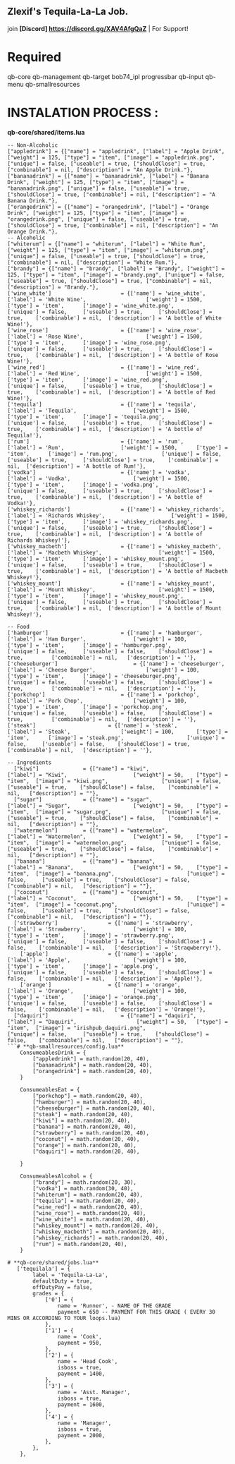 ## Zlexif's Tequila-La-La Job.
join **[Discord] https://discord.gg/XAV4AfgQaZ** | For Support!

# Required
qb-core
qb-management
qb-target
bob74_ipl
progressbar
qb-input
qb-menu
qb-smallresources


# INSTALATION PROCESS :
**qb-core/shared/items.lua**
```-- Tequila-La
-- Non-Alcoholic 
["appledrink"] = {["name"] = "appledrink", ["label"] = "Apple Drink", ["weight"] = 125, ["type"] = "item", ["image"] = "appledrink.png", ["unique"] = false, ["useable"] = true, ["shouldClose"] = true, ["combinable"] = nil, ["description"] = "An Apple Drink."}, 
["bananadrink"] = {["name"] = "bananadrink", ["label"] = "Banana Drink", ["weight"] = 125, ["type"] = "item", ["image"] = "bananadrink.png", ["unique"] = false, ["useable"] = true, ["shouldClose"] = true, ["combinable"] = nil, ["description"] = "A Banana Drink."}, 
["orangedrink"] = {["name"] = "orangedrink", ["label"] = "Orange Drink", ["weight"] = 125, ["type"] = "item", ["image"] = "orangedrink.png", ["unique"] = false, ["useable"] = true, ["shouldClose"] = true, ["combinable"] = nil, ["description"] = "An Orange Drink."}, 
-- Alcoholic
["whiterum"] = {["name"] = "whiterum", ["label"] = "White Rum", ["weight"] = 125, ["type"] = "item", ["image"] = "whiterum.png", ["unique"] = false, ["useable"] = true, ["shouldClose"] = true, ["combinable"] = nil, ["description"] = "White Rum."}, 
["brandy"] = {["name"] = "brandy", ["label"] = "Brandy", ["weight"] = 125, ["type"] = "item", ["image"] = "brandy.png", ["unique"] = false, ["useable"] = true, ["shouldClose"] = true, ["combinable"] = nil, ["description"] = "Brandy."},
['wine_white'] 				 		= {['name'] = 'wine_white', 			  	  		['label'] = 'White Wine', 					['weight'] = 1500, 		['type'] = 'item', 		['image'] = 'wine_white.png', 				['unique'] = false, 	['useable'] = true, 	['shouldClose'] = true,	   ['combinable'] = nil,  ['description'] = 'A bottle of White Wine!'},
['wine_rose'] 				 		= {['name'] = 'wine_rose', 			  	  		['label'] = 'Rose Wine', 					['weight'] = 1500, 		['type'] = 'item', 		['image'] = 'wine_rose.png', 				['unique'] = false, 	['useable'] = true, 	['shouldClose'] = true,	   ['combinable'] = nil,  ['description'] = 'A bottle of Rose Wine!'},
['wine_red'] 				 		= {['name'] = 'wine_red', 			  	  		['label'] = 'Red Wine', 					['weight'] = 1500, 		['type'] = 'item', 		['image'] = 'wine_red.png', 				['unique'] = false, 	['useable'] = true, 	['shouldClose'] = true,	   ['combinable'] = nil,  ['description'] = 'A bottle of Red Wine!'},
['tequila'] 				 		= {['name'] = 'tequila', 			  	  		['label'] = 'Tequila', 					['weight'] = 1500, 		['type'] = 'item', 		['image'] = 'tequila.png', 				['unique'] = false, 	['useable'] = true, 	['shouldClose'] = true,	   ['combinable'] = nil,  ['description'] = 'A bottle of Tequila!'},
['rum'] 				 			= {['name'] = 'rum', 			  	  		['label'] = 'Rum', 					['weight'] = 1500, 		['type'] = 'item', 		['image'] = 'rum.png', 				['unique'] = false, 	['useable'] = true, 	['shouldClose'] = true,	   ['combinable'] = nil,  ['description'] = 'A bottle of Rum!'},
['vodka'] 				 			= {['name'] = 'vodka', 			  	  		['label'] = 'Vodka', 					['weight'] = 1500, 		['type'] = 'item', 		['image'] = 'vodka.png', 				['unique'] = false, 	['useable'] = true, 	['shouldClose'] = true,	   ['combinable'] = nil,  ['description'] = 'A bottle of Vodka!'},
['whiskey_richards'] 			    = {['name'] = 'whiskey_richards', 			  	  		['label'] = 'Richards Whiskey', 					['weight'] = 1500, 		['type'] = 'item', 		['image'] = 'whiskey_richards.png', 				['unique'] = false, 	['useable'] = true, 	['shouldClose'] = true,	   ['combinable'] = nil,  ['description'] = 'A bottle of Richards Whiskey!'},
['whiskey_macbeth'] 				= {['name'] = 'whiskey_macbeth', 			  	  		['label'] = 'Macbeth Whiskey', 					['weight'] = 1500, 		['type'] = 'item', 		['image'] = 'whiskey_mount.png', 				['unique'] = false, 	['useable'] = true, 	['shouldClose'] = true,	   ['combinable'] = nil,  ['description'] = 'A bottle of Macbeth Whiskey!'},
['whiskey_mount'] 				 	= {['name'] = 'whiskey_mount', 			  	  		['label'] = 'Mount Whiskey', 					['weight'] = 1500, 		['type'] = 'item', 		['image'] = 'whiskey_mount.png', 				['unique'] = false, 	['useable'] = true, 	['shouldClose'] = true,	   ['combinable'] = nil,  ['description'] = 'A bottle of Mount Whiskey!'},

-- Food
['hamburger']						= {['name'] = 'hamburger', 			    			['label'] = 'Ham Burger', 				['weight'] = 100, 		['type'] = 'item', 		['image'] = 'hamburger.png', 					['unique'] = false, 	['useable'] = false, 	['shouldClose'] = true,	   		['combinable'] = nil,   ['description'] = ''},
['cheeseburger']						= {['name'] = 'cheeseburger', 			    			['label'] = 'Cheese Burger', 				['weight'] = 100, 		['type'] = 'item', 		['image'] = 'cheeseburger.png', 					['unique'] = false, 	['useable'] = false, 	['shouldClose'] = true,	   		['combinable'] = nil,   ['description'] = ''},
['porkchop']						= {['name'] = 'porkchop', 			    			['label'] = 'Pork Chop', 				['weight'] = 100, 		['type'] = 'item', 		['image'] = 'porkchop.png', 					['unique'] = false, 	['useable'] = false, 	['shouldClose'] = true,	   		['combinable'] = nil,   ['description'] = ''},
['steak']						= {['name'] = 'steak', 			    			['label'] = 'Steak', 				['weight'] = 100, 		['type'] = 'item', 		['image'] = 'steak.png', 					['unique'] = false, 	['useable'] = false, 	['shouldClose'] = true,	   		['combinable'] = nil,   ['description'] = ''},

-- Ingredients
  ["kiwi"] 			    = {["name"] = "kiwi", 						    ["label"] = "Kiwi", 			 		["weight"] = 50, 	["type"] = "item", 	["image"] = "kiwi.png", 				["unique"] = false,   	["useable"] = true,    ["shouldClose"] = false,    ["combinable"] = nil,   ["description"] = ""},
  ["sugar"] 			= {["name"] = "sugar", 						    ["label"] = "Sugar", 			 		["weight"] = 50, 	["type"] = "item", 	["image"] = "sugar.png", 				["unique"] = false,   	["useable"] = true,    ["shouldClose"] = false,    ["combinable"] = nil,   ["description"] = ""},
  ["watermelon"] 		= {["name"] = "watermelon", 					["label"] = "Watermelon", 			 	["weight"] = 50, 	["type"] = "item", 	["image"] = "watermelon.png", 			["unique"] = false,   	["useable"] = true,    ["shouldClose"] = false,    ["combinable"] = nil,   ["description"] = ""},
  ["banana"] 			= {["name"] = "banana", 						["label"] = "Banana", 			 		["weight"] = 50, 	["type"] = "item", 	["image"] = "banana.png", 				        ["unique"] = false,   	["useable"] = true,    ["shouldClose"] = false,    ["combinable"] = nil,   ["description"] = ""},
  ["coconut"] 			= {["name"] = "coconut", 					    ["label"] = "Coconut", 			 		["weight"] = 50, 	["type"] = "item", 	["image"] = "coconut.png", 			            ["unique"] = false,   	["useable"] = true,    ["shouldClose"] = false,    ["combinable"] = nil,   ["description"] = ""},
  ['strawberry'] 		        = {['name'] = 'strawberry', 			    ['label'] = 'Strawberry', 	            ['weight'] = 100, 		['type'] = 'item', 		['image'] = 'strawberry.png', 	        	['unique'] = false, 	['useable'] = false, 	['shouldClose'] = false,	['combinable'] = nil,   ['description'] = 'Straqwberry!'},
	['apple'] 		            = {['name'] = 'apple', 			        	['label'] = 'Apple', 	                ['weight'] = 100, 		['type'] = 'item', 		['image'] = 'apple.png', 	            	['unique'] = false, 	['useable'] = false, 	['shouldClose'] = false,	['combinable'] = nil,   ['description'] = 'Apple!'},
    ['orange'] 		            = {['name'] = 'orange', 			        ['label'] = 'Orange', 	                ['weight'] = 100, 		['type'] = 'item', 		['image'] = 'orange.png', 	            	['unique'] = false, 	['useable'] = false, 	['shouldClose'] = false,	['combinable'] = nil,   ['description'] = 'Orange!'},
  ["daquiri"] 				        = {["name"] = "daquiri", 				["label"] = "Daquiri", 			 		 ["weight"] = 50, 	["type"] = "item", 	["image"] = "irishpub_daquiri.png", 				["unique"] = false,   	["useable"] = true,    ["shouldClose"] = false,    ["combinable"] = nil,   ["description"] = ""},
```# **qb-smallresources/config.lua**
	ConsumeablesDrink = {
	    ["appledrink"] = math.random(20, 40),
	    ["bananadrink"] = math.random(20, 40),
	    ["orangedrink"] = math.random(20, 40),
	}

	ConsumeablesEat = {
		["porkchop"] = math.random(20, 40),
		["hamburger"] = math.random(20, 40),
		["cheeseburger"] = math.random(20, 40),
		["steak"] = math.random(20, 40),
		["kiwi"] = math.random(20, 40),
		["banana"] = math.random(20, 40),
		["strawberry"] = math.random(20, 40),
		["coconut"] = math.random(20, 40),
		["orange"] = math.random(20, 40),
		["daquiri"] = math.random(20, 40),
	
	}

	ConsumeablesAlcohol = {
	    ["brandy"] = math.random(20, 30),
	    ["vodka"] = math.random(30, 40),
	    ["whiterum"] = math.random(20, 40),
	    ["tequila"] = math.random(20, 40),
	    ["wine_red"] = math.random(20, 40),
		["wine_rose"] = math.random(20, 40),
		["wine_white"] = math.random(20, 40),
		["whiskey_mount"] = math.random(20, 40),
		["whiskey_macbeth"] = math.random(20, 40),
		["whiskey_richards"] = math.random(20, 40),
		["rum"] = math.random(20, 40),
	}

# **qb-core/shared/jobs.lua**
   ['tequilala'] = {
		label = 'Tequila-La-La',
		defaultDuty = true,
		offDutyPay = false,
		grades = {
            ['0'] = {
                name = 'Runner', - NAME OF THE GRADE
                payment = 650 -- PAYMENT FOR THIS GRADE ( EVERY 30 MINS OR ACCORDING TO YOUR loops.lua)
            },
            ['1'] = {
                name = 'Cook',
                payment = 950,
            },
            ['2'] = {
                name = 'Head Cook',
                isboss = true,
                payment = 1400,
            },
            ['3'] = {
                name = 'Asst. Manager',
                isboss = true,
                payment = 1600,
            },
            ['4'] = {
                name = 'Manager',
                isboss = true,
                payment = 2000,
            },
        },
	},